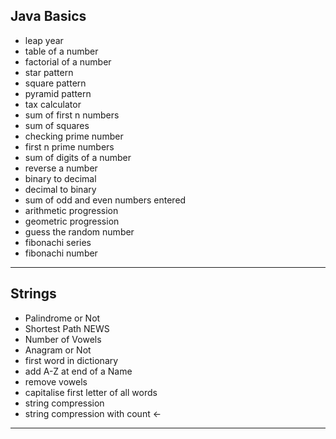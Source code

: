 <h2>Java Basics</h2>
<ul>
    <li>leap year</li>
    <li>table of a number</li>
    <li>factorial of a number</li>
    <li>star pattern</li>
    <li>square pattern</li>
    <li>pyramid pattern</li>
    <li>tax calculator</li>
    <li>sum of first n numbers</li>
    <li>sum of squares</li>
    <li>checking prime number</li>
    <li>first n prime numbers</li>
    <li>sum of digits of a number</li>
    <li>reverse a number</li>
    <li>binary to decimal</li>
    <li>decimal to binary</li>
    <li>sum of odd and even numbers entered</li>
    <li>arithmetic progression</li>
    <li>geometric progression</li>
    <li>guess the random number</li>
    <li>fibonachi series</li>
    <li>fibonachi number</li>
</ul>

<hr>

<h2>Strings</h2>
<ul>
    <li>Palindrome or Not</li>
    <li>Shortest Path NEWS</li>
    <li>Number of Vowels</li>
    <li>Anagram or Not</li>
    <li>first word in dictionary</li>
    <li>add A-Z at end of a Name</li>
    <li>remove vowels</li>
    <li>capitalise first letter of all words</li>
    <li>string compression </li>
    <li>string compression with count  ←</li>
</ul>

<hr>
